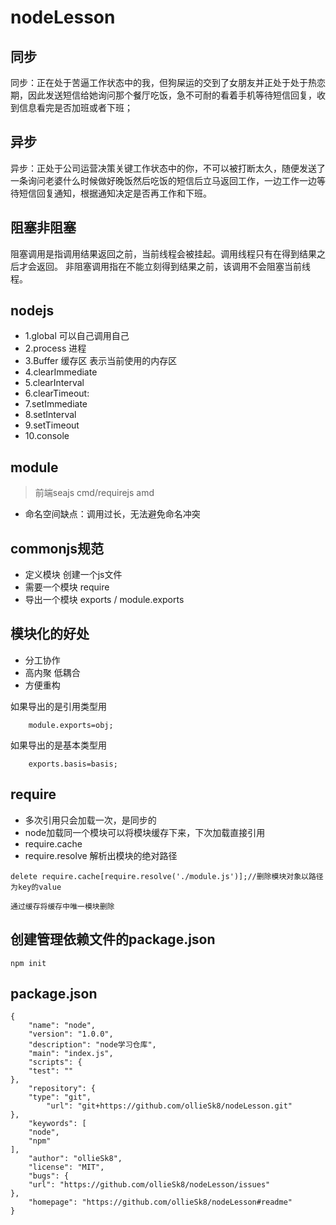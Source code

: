 # nodeLesson
## 同步
同步：正在处于苦逼工作状态中的我，但狗屎运的交到了女朋友并正处于处于热恋期，因此发送短信给她询问那个餐厅吃饭，急不可耐的看着手机等待短信回复，收到信息看完是否加班或者下班；
## 异步
异步：正处于公司运营决策关键工作状态中的你，不可以被打断太久，随便发送了一条询问老婆什么时候做好晚饭然后吃饭的短信后立马返回工作，一边工作一边等待短信回复通知，根据通知决定是否再工作和下班。
## 阻塞非阻塞
阻塞调用是指调用结果返回之前，当前线程会被挂起。调用线程只有在得到结果之后才会返回。
非阻塞调用指在不能立刻得到结果之前，该调用不会阻塞当前线程。
## nodejs
*  1.global 可以自己调用自己
*  2.process 进程
*  3.Buffer 缓存区 表示当前使用的内存区
*  4.clearImmediate
*  5.clearInterval
*  6.clearTimeout:
*  7.setImmediate
*  8.setInterval
*  9.setTimeout
*  10.console
## module
> 前端seajs cmd/requirejs amd

- 命名空间缺点：调用过长，无法避免命名冲突
    
## commonjs规范

- 定义模块
创建一个js文件
- 需要一个模块
require
- 导出一个模块
exports / module.exports
## 模块化的好处
- 分工协作
- 高内聚 低耦合
- 方便重构

如果导出的是引用类型用
```
    module.exports=obj;
```
如果导出的是基本类型用
```
    exports.basis=basis;
```
## require 
- 多次引用只会加载一次，是同步的
- node加载同一个模块可以将模块缓存下来，下次加载直接引用
- require.cache 
- require.resolve 解析出模块的绝对路径
```
delete require.cache[require.resolve('./module.js')];//删除模块对象以路径为key的value

通过缓存将缓存中唯一模块删除
```

## 创建管理依赖文件的package.json
```
npm init
```
## package.json
```
{
    "name": "node",
    "version": "1.0.0",
    "description": "node学习仓库",
    "main": "index.js",
    "scripts": {
    "test": ""
},
    "repository": {
    "type": "git",
        "url": "git+https://github.com/ollieSk8/nodeLesson.git"
},
    "keywords": [
    "node",
    "npm"
],
    "author": "ollieSk8",
    "license": "MIT",
    "bugs": {
    "url": "https://github.com/ollieSk8/nodeLesson/issues"
},
    "homepage": "https://github.com/ollieSk8/nodeLesson#readme"
}
```